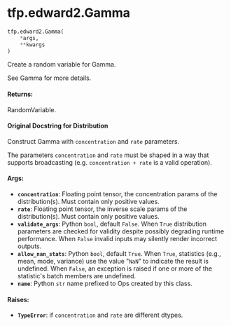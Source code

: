 <div itemscope itemtype="http://developers.google.com/ReferenceObject">
<meta itemprop="name" content="tfp.edward2.Gamma" />
<meta itemprop="path" content="Stable" />
</div>

# tfp.edward2.Gamma

``` python
tfp.edward2.Gamma(
    *args,
    **kwargs
)
```

Create a random variable for Gamma.

See Gamma for more details.

#### Returns:

  RandomVariable.

#### Original Docstring for Distribution

Construct Gamma with `concentration` and `rate` parameters.

The parameters `concentration` and `rate` must be shaped in a way that
supports broadcasting (e.g. `concentration + rate` is a valid operation).


#### Args:

* <b>`concentration`</b>: Floating point tensor, the concentration params of the
    distribution(s). Must contain only positive values.
* <b>`rate`</b>: Floating point tensor, the inverse scale params of the
    distribution(s). Must contain only positive values.
* <b>`validate_args`</b>: Python `bool`, default `False`. When `True` distribution
    parameters are checked for validity despite possibly degrading runtime
    performance. When `False` invalid inputs may silently render incorrect
    outputs.
* <b>`allow_nan_stats`</b>: Python `bool`, default `True`. When `True`, statistics
    (e.g., mean, mode, variance) use the value "`NaN`" to indicate the
    result is undefined. When `False`, an exception is raised if one or
    more of the statistic's batch members are undefined.
* <b>`name`</b>: Python `str` name prefixed to Ops created by this class.


#### Raises:

* <b>`TypeError`</b>: if `concentration` and `rate` are different dtypes.